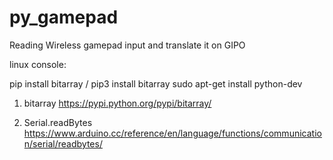 # py_gamepad
Reading Wireless gamepad input and translate it on GIPO

linux console:

pip install bitarray / pip3 install bitarray
sudo apt-get install python-dev




1. bitarray
https://pypi.python.org/pypi/bitarray/

2. Serial.readBytes 
https://www.arduino.cc/reference/en/language/functions/communication/serial/readbytes/



